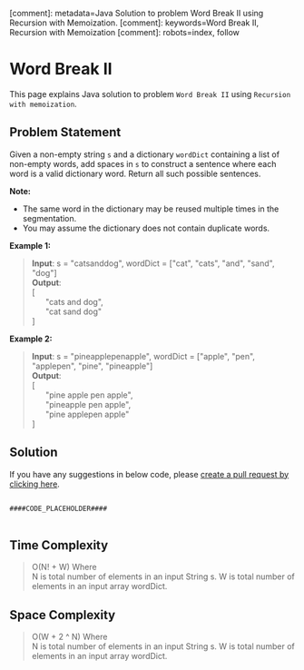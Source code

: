 [comment]: metadata=Java Solution to problem Word Break II using Recursion with Memoization.
[comment]: keywords=Word Break II, Recursion with Memoization
[comment]: robots=index, follow


<h1>Word Break II</h1>
<p>
This page explains Java solution to problem <code class="inline">Word Break II</code> using <code class="inline">Recursion with memoization</code>.
</p>


<h2 class="heading">Problem Statement</h2>
<p>
Given a non-empty string <code class="inline">s</code> and a dictionary <code class="inline">wordDict</code> containing a list of non-empty words, add spaces in <code class="inline">s</code> to construct a sentence where each word is a valid dictionary word. Return all such possible sentences.
</p>
<p>
<b>Note:</b>
</p>
<ul>
<li>The same word in the dictionary may be reused multiple times in the segmentation.</li>
<li>You may assume the dictionary does not contain duplicate words.</li>
</ul>

<b>Example 1:</b>
<blockquote>
<p>
<b>Input</b>: s = "catsanddog", wordDict = ["cat", "cats", "and", "sand", "dog"]<br/>
<b>Output</b>: <br/>
[<br/>
&nbsp;&nbsp;&nbsp;&nbsp;&nbsp;&nbsp;"cats and dog",<br/>
&nbsp;&nbsp;&nbsp;&nbsp;&nbsp;&nbsp"cat sand dog"<br/>
]<br/>
</p>
</blockquote>

<b>Example 2:</b>
<blockquote>
<p>
<b>Input</b>: s = "pineapplepenapple", wordDict = ["apple", "pen", "applepen", "pine", "pineapple"]<br/>
<b>Output</b>: <br/>
[<br/>
&nbsp;&nbsp;&nbsp;&nbsp;&nbsp;&nbsp;"pine apple pen apple",<br/>
&nbsp;&nbsp;&nbsp;&nbsp;&nbsp;&nbsp"pineapple pen apple",<br/>
&nbsp;&nbsp;&nbsp;&nbsp;&nbsp;&nbsp"pine applepen apple"<br/>
]<br/>
</p>
</blockquote>


<h2 class="heading">Solution</h2>
If you have any suggestions in below code, please <a href="####LINK_PLACEHOLDER####" target="_blank" rel="noopener noreferrer" class="absolute">create a pull request by clicking here</a>.
<pre>
<code class="language-java">
####CODE_PLACEHOLDER####
</code>
</pre>


<h2 class="heading">Time Complexity</h2>
<blockquote>
<p>
O(N! + W) Where <br />
N is total number of elements in an input String s.
W is total number of elements in an input array wordDict.
</p>
</blockquote>


<h2 class="heading">Space Complexity</h2>
<blockquote>
<p>
O(W + 2 ^ N) Where <br />
N is total number of elements in an input String s.
W is total number of elements in an input array wordDict.
</p>
</blockquote>